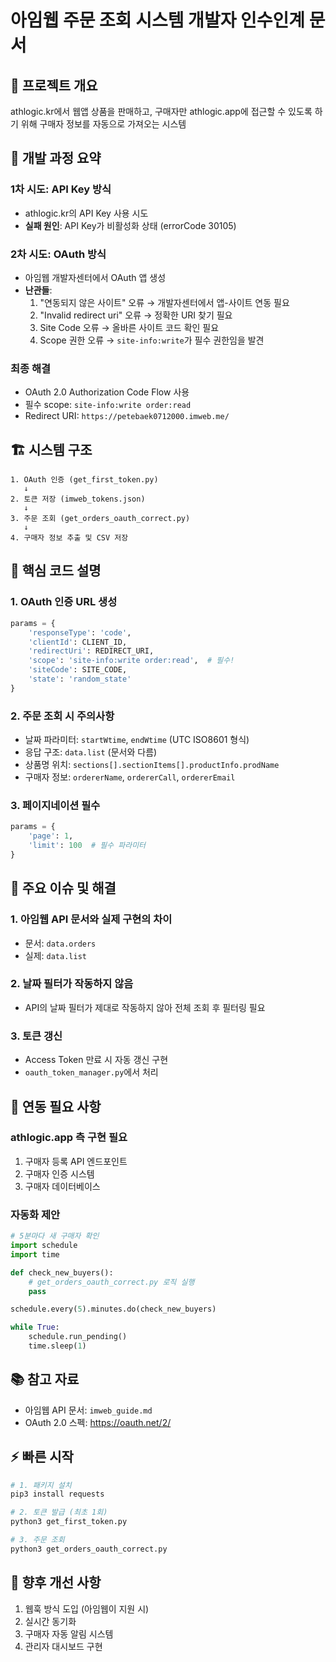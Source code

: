 # 아임웹 주문 조회 시스템 개발자 인수인계 문서

## 🎯 프로젝트 개요
athlogic.kr에서 웹앱 상품을 판매하고, 구매자만 athlogic.app에 접근할 수 있도록 하기 위해 구매자 정보를 자동으로 가져오는 시스템

## 🔄 개발 과정 요약

### 1차 시도: API Key 방식
- athlogic.kr의 API Key 사용 시도
- **실패 원인**: API Key가 비활성화 상태 (errorCode 30105)

### 2차 시도: OAuth 방식
- 아임웹 개발자센터에서 OAuth 앱 생성
- **난관들**:
  1. "연동되지 않은 사이트" 오류 → 개발자센터에서 앱-사이트 연동 필요
  2. "Invalid redirect uri" 오류 → 정확한 URI 찾기 필요
  3. Site Code 오류 → 올바른 사이트 코드 확인 필요
  4. Scope 권한 오류 → `site-info:write`가 필수 권한임을 발견

### 최종 해결
- OAuth 2.0 Authorization Code Flow 사용
- 필수 scope: `site-info:write order:read`
- Redirect URI: `https://petebaek0712000.imweb.me/`

## 🏗️ 시스템 구조

```
1. OAuth 인증 (get_first_token.py)
   ↓
2. 토큰 저장 (imweb_tokens.json)
   ↓
3. 주문 조회 (get_orders_oauth_correct.py)
   ↓
4. 구매자 정보 추출 및 CSV 저장
```

## 📝 핵심 코드 설명

### 1. OAuth 인증 URL 생성
```python
params = {
    'responseType': 'code',
    'clientId': CLIENT_ID,
    'redirectUri': REDIRECT_URI,
    'scope': 'site-info:write order:read',  # 필수!
    'siteCode': SITE_CODE,
    'state': 'random_state'
}
```

### 2. 주문 조회 시 주의사항
- 날짜 파라미터: `startWtime`, `endWtime` (UTC ISO8601 형식)
- 응답 구조: `data.list` (문서와 다름)
- 상품명 위치: `sections[].sectionItems[].productInfo.prodName`
- 구매자 정보: `ordererName`, `ordererCall`, `ordererEmail`

### 3. 페이지네이션 필수
```python
params = {
    'page': 1,
    'limit': 100  # 필수 파라미터
}
```

## 🚨 주요 이슈 및 해결

### 1. 아임웹 API 문서와 실제 구현의 차이
- 문서: `data.orders`
- 실제: `data.list`

### 2. 날짜 필터가 작동하지 않음
- API의 날짜 필터가 제대로 작동하지 않아 전체 조회 후 필터링 필요

### 3. 토큰 갱신
- Access Token 만료 시 자동 갱신 구현
- `oauth_token_manager.py`에서 처리

## 🔗 연동 필요 사항

### athlogic.app 측 구현 필요
1. 구매자 등록 API 엔드포인트
2. 구매자 인증 시스템
3. 구매자 데이터베이스

### 자동화 제안
```python
# 5분마다 새 구매자 확인
import schedule
import time

def check_new_buyers():
    # get_orders_oauth_correct.py 로직 실행
    pass

schedule.every(5).minutes.do(check_new_buyers)

while True:
    schedule.run_pending()
    time.sleep(1)
```

## 📚 참고 자료
- 아임웹 API 문서: `imweb_guide.md`
- OAuth 2.0 스펙: https://oauth.net/2/

## ⚡ 빠른 시작
```bash
# 1. 패키지 설치
pip3 install requests

# 2. 토큰 발급 (최초 1회)
python3 get_first_token.py

# 3. 주문 조회
python3 get_orders_oauth_correct.py
```

## 🔮 향후 개선 사항
1. 웹훅 방식 도입 (아임웹이 지원 시)
2. 실시간 동기화
3. 구매자 자동 알림 시스템
4. 관리자 대시보드 구현